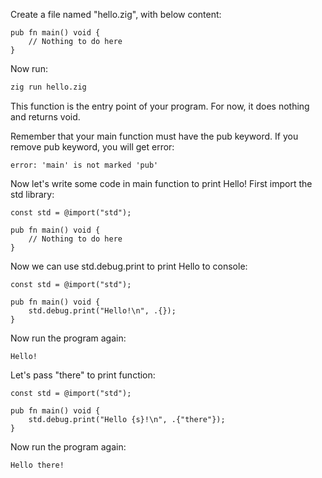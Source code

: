Create a file named "hello.zig", with below content:

```zig
pub fn main() void {
    // Nothing to do here
}
```

Now run:

```bash
zig run hello.zig
```

This function is the entry point of your program.
For now, it does nothing and returns void.

Remember that your main function must have the pub keyword.
If you remove pub keyword, you will get error:

```
error: 'main' is not marked 'pub'
```

Now let's write some code in main function to print Hello!
First import the std library:

```zig
const std = @import("std");

pub fn main() void {
    // Nothing to do here
}
```

Now we can use std.debug.print to print Hello to console:

```zig
const std = @import("std");

pub fn main() void {
    std.debug.print("Hello!\n", .{});
}
```

Now run the program again:

```
Hello!
```

Let's pass "there" to print function:

```zig
const std = @import("std");

pub fn main() void {
    std.debug.print("Hello {s}!\n", .{"there"});
}
```

Now run the program again:

```
Hello there!
```
